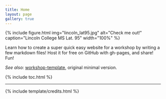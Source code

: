 ```yaml
---
title: Home
layout: page
gallery: true
---
```


{% include figure.html img="lincoln_lat95.jpg" alt="Check me out!" caption="Lincoln College MS Lat. 95" width="100%" %}

Learn how to create a super quick easy website for a workshop by writing a few markdown files! 
Host it for free on GitHub with gh-pages, and share!
Fun!

*See also:* [workshop-template](https://evanwill.github.io/workshop-template/), original minimal version.

{% include toc.html %}

------

{% include template/credits.html %}
